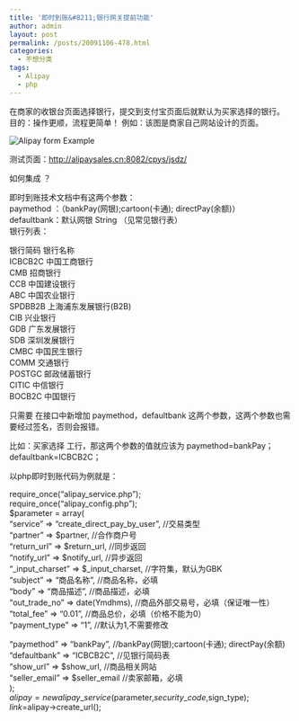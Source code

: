 ```yaml
---
title: '即时到账&#8211;银行网关提前功能'
author: admin
layout: post
permalink: /posts/20091106-478.html
categories:
  - 不想分类
tags:
  - Alipay
  - php
---
```

在商家的收银台页面选择银行，提交到支付宝页面后就默认为买家选择的银行。  
目的：操作更顺，流程更简单！ 例如：该图是商家自己网站设计的页面。

![Alipay form Example][1]

测试页面：http://alipaysales.cn:8082/cpys/jsdz/

如何集成 ？

即时到账技术文档中有这两个参数：  
paymethod ：（bankPay(网银);cartoon(卡通); directPay(余额)）  
defaultbank：默认网银 String （见常见银行表）  
银行列表：

银行简码 银行名称  
ICBCB2C 中国工商银行  
CMB 招商银行  
CCB 中国建设银行  
ABC 中国农业银行  
SPDBB2B 上海浦东发展银行(B2B)  
CIB 兴业银行  
GDB 广东发展银行  
SDB 深圳发展银行  
CMBC 中国民生银行  
COMM 交通银行  
POSTGC 邮政储蓄银行  
CITIC 中信银行  
BOCB2C 中国银行

只需要 在接口中新增加 paymethod，defaultbank 这两个参数，这两个参数也需要经过签名，否则会报错。

比如：买家选择 工行，那这两个参数的值就应该为 paymethod=bankPay； defaultbank=ICBCB2C；

以php即时到账代码为例就是：

require\_once(&#8220;alipay\_service.php&#8221;);  
require\_once(&#8220;alipay\_config.php&#8221;);  
$parameter = array(  
&#8220;service&#8221; => &#8220;create\_direct\_pay\_by\_user&#8221;, //交易类型  
&#8220;partner&#8221; => $partner, //合作商户号  
&#8220;return\_url&#8221; => $return\_url, //同步返回  
&#8220;notify\_url&#8221; => $notify\_url, //异步返回  
&#8220;\_input\_charset&#8221; => $\_input\_charset, //字符集，默认为GBK  
&#8220;subject&#8221; => &#8220;商品名称&#8221;, //商品名称，必填  
&#8220;body&#8221; => &#8220;商品描述&#8221;, //商品描述，必填  
&#8220;out\_trade\_no&#8221; => date(Ymdhms), //商品外部交易号，必填（保证唯一性）  
&#8220;total_fee&#8221; => &#8220;0.01&#8221;, //商品总价，必填（价格不能为0）  
&#8220;payment_type&#8221; => &#8220;1&#8221;, //默认为1,不需要修改

&#8220;paymethod&#8221; => &#8220;bankPay&#8221;, //bankPay(网银);cartoon(卡通); directPay(余额)  
&#8220;defaultbank&#8221; => &#8220;ICBCB2C&#8221;, //见银行简码表  
&#8220;show\_url&#8221; => $show\_url, //商品相关网站  
&#8220;seller\_email&#8221; => $seller\_email //卖家邮箱，必填  
);  
$alipay = new alipay\_service($parameter,$security\_code,$sign_type);  
$link=$alipay->create_url();

 [1]: http://www.112club.cn/attachments/month_0906/090630181326c9d30f6e543789.jpg